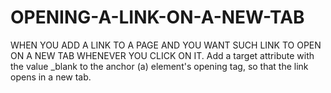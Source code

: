 # OPENING-A-LINK-ON-A-NEW-TAB
WHEN YOU ADD A LINK TO A PAGE AND YOU WANT SUCH LINK TO OPEN ON A NEW TAB WHENEVER YOU CLICK ON IT.
Add a target attribute with the value _blank to the anchor (a) element's opening tag, so that the link opens in a new tab.
